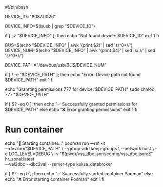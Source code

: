 #!/bin/bash

DEVICE_ID="8087:0026"

DEVICE_INFO=$(lsusb | grep "$DEVICE_ID")

if [ -z "$DEVICE_INFO" ]; then
    echo "Not found device: $DEVICE_ID"
    exit 1
fi

BUS=$(echo "$DEVICE_INFO" | awk '{print $2}' | sed 's/^0*//')
DEVICE_NUM=$(echo "$DEVICE_INFO" | awk '{print $4}' | sed 's/://' | sed 's/^0*//')

DEVICE_PATH="/dev/bus/usb/$BUS/$DEVICE_NUM"

if [ ! -e "$DEVICE_PATH" ]; then
    echo "Error: Device path not found $DEVICE_PATH"
    exit 1
fi

echo "Grantting permissions 777 for device: $DEVICE_PATH"
sudo chmod 777 "$DEVICE_PATH"

if [ $? -eq 0 ]; then
    echo "✅ Successfully granted permissions for $DEVICE_PATH"
else
    echo "❌ Error granting permissions"
    exit 1
fi

# Run container
echo "🚀 Starting container..."
podman run --rm -it \
    --device="$DEVICE_PATH" \
    --group-add keep-groups \
    --network host \
    -e LOG_LEVEL=DEBUG \
    -v "$(pwd)/vss_dbc.json:/config/vss_dbc.json:Z" \
    hr_zonal:latest \
    --val2dbc --dbc2val --server-type kuksa_databroker

if [ $? -eq 0 ]; then
    echo "✅ Successfully started container Podman"
else
    echo "❌ Error starting container Podman"
    exit 1
fi
